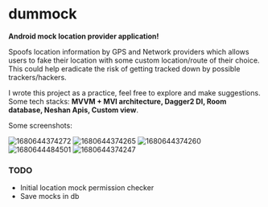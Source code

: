 # dummock
**Android mock location provider application!**

Spoofs location information by GPS and Network providers which allows users to fake their location with some custom location/route of their choice.
This could help eradicate the risk of getting tracked down by possible trackers/hackers.

I wrote this project as a practice, feel free to explore and make suggestions.
Some tech stacks: **MVVM + MVI architecture, Dagger2 DI, Room database, Neshan Apis, Custom view**.

Some screenshots:

![1680644374272](https://user-images.githubusercontent.com/52582912/229929349-d68d1882-872d-4532-9575-8f83d524d5cd.jpg)
![1680644374265](https://user-images.githubusercontent.com/52582912/229929370-edd16b02-1100-42bd-a7bf-d13663e9c8ea.jpg)
![1680644374260](https://user-images.githubusercontent.com/52582912/229929382-d7fcd7c4-2da4-4837-b701-7ce06fb1dbd6.jpg)
![1680644484501](https://user-images.githubusercontent.com/52582912/229929713-19654250-89a0-4033-94a6-92084fb6f802.jpg)
![1680644374247](https://user-images.githubusercontent.com/52582912/229929391-65441842-ea21-49e9-b2ce-6a218c07b057.jpg)


### TODO
- Initial location mock permission checker
- Save mocks in db

